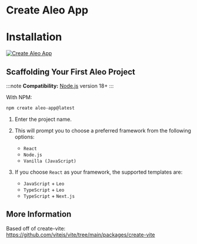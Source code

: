 # Create Aleo App
# Installation

<a href="https://www.npmjs.com/package/create-aleo-app"> <img alt="Create Aleo App" src="https://img.shields.io/npm/l/create-aleo-app?label=NPM%20-%20Create-Aleo-App&labelColor=green&color=blue" /></a>

## Scaffolding Your First Aleo Project

:::note
**Compatibility:**
[Node.js](https://nodejs.org/en/) version 18+
:::

With NPM:

```bash
npm create aleo-app@latest
```

1. Enter the project name.
2. This will prompt you to choose a preferred framework from the following options:
   - `React`
   - `Node.js`
   - `Vanilla (JavaScript)`

3. If you choose `React` as your framework, the supported templates are:
   - `JavaScript` + `Leo`
   - `TypeScript` + `Leo`
   - `TypeScript` + `Next.js`
     
## More Information

Based off of create-vite: https://github.com/vitejs/vite/tree/main/packages/create-vite
